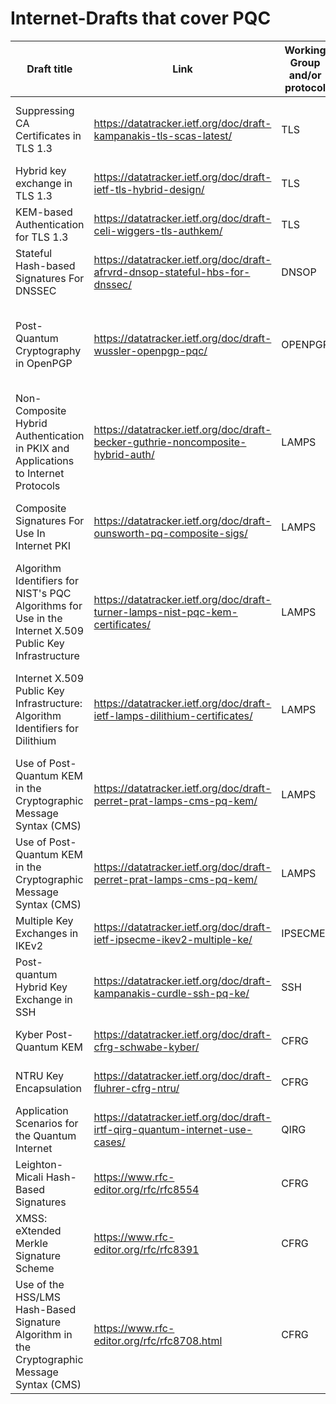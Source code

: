 # Internet-Drafts that cover PQC

| Draft title | Link | Working Group and/or protocol | Topic | Comments |
|------------ |----- |------------------------------ |------ |--------- |
| Suppressing CA Certificates in TLS 1.3 | <https://datatracker.ietf.org/doc/draft-kampanakis-tls-scas-latest/> | TLS | TLS authentication and certificate chain | |
| Hybrid key exchange in TLS 1.3 | <https://datatracker.ietf.org/doc/draft-ietf-tls-hybrid-design/> | TLS | Hybrid TLS key exchange | Adopted by WG |
| KEM-based Authentication for TLS 1.3 | <https://datatracker.ietf.org/doc/draft-celi-wiggers-tls-authkem/> | TLS | KEM-based authentication | Expired draft | 
| Stateful Hash-based Signatures For DNSSEC | <https://datatracker.ietf.org/doc/draft-afrvrd-dnsop-stateful-hbs-for-dnssec/> | DNSOP | Stateful Hash-based Signatures For DNSSEC | Expired draft | 
| Post-Quantum Cryptography in OpenPGP | <https://datatracker.ietf.org/doc/draft-wussler-openpgp-pqc/> | OPENPGP | Post-Quantum public-key algorithm extension for the OpenPGP protocol | |
| Non-Composite Hybrid Authentication in PKIX and Applications to Internet Protocols | <https://datatracker.ietf.org/doc/draft-becker-guthrie-noncomposite-hybrid-auth/> | LAMPS | Non-composite hybrid authentication | Expired draft | 
| Composite Signatures For Use In Internet PKI | <https://datatracker.ietf.org/doc/draft-ounsworth-pq-composite-sigs/> | LAMPS | Composite public and private keys and encryption | Expired draft | 
| Algorithm Identifiers for NIST's PQC Algorithms for Use in the Internet X.509 Public Key Infrastructure | <https://datatracker.ietf.org/doc/draft-turner-lamps-nist-pqc-kem-certificates/> | LAMPS | | Expired draft |
| Internet X.509 Public Key Infrastructure: Algorithm Identifiers for Dilithium | <https://datatracker.ietf.org/doc/draft-ietf-lamps-dilithium-certificates/> | LAMPS | Dilithium quantum-resistant signatures in Internet X.509 certificates | |
| Use of Post-Quantum KEM in the Cryptographic Message Syntax (CMS) | <https://datatracker.ietf.org/doc/draft-perret-prat-lamps-cms-pq-kem/> | LAMPS | | |
| Use of Post-Quantum KEM in the Cryptographic Message Syntax (CMS) | <https://datatracker.ietf.org/doc/draft-perret-prat-lamps-cms-pq-kem/> | LAMPS | | |
| Multiple Key Exchanges in IKEv2 | <https://datatracker.ietf.org/doc/draft-ietf-ipsecme-ikev2-multiple-ke/> |IPSECME| Submitted to IESG for Publication| |
| Post-quantum Hybrid Key Exchange in SSH | <https://datatracker.ietf.org/doc/draft-kampanakis-curdle-ssh-pq-ke/> | SSH | | |
| Kyber Post-Quantum KEM | <https://datatracker.ietf.org/doc/draft-cfrg-schwabe-kyber/> | CFRG | Description of the Kyber algorithm | |
| NTRU Key Encapsulation | <https://datatracker.ietf.org/doc/draft-fluhrer-cfrg-ntru/> | CFRG | Description of the NTRU algorithm | |
| Application Scenarios for the Quantum Internet | <https://datatracker.ietf.org/doc/draft-irtf-qirg-quantum-internet-use-cases/> | QIRG | | |
| Leighton-Micali Hash-Based Signatures | <https://www.rfc-editor.org/rfc/rfc8554> | CFRG | | RFC | 
| XMSS: eXtended Merkle Signature Scheme | <https://www.rfc-editor.org/rfc/rfc8391> | CFRG | | RFC | 
| Use of the HSS/LMS Hash-Based Signature Algorithm in the Cryptographic Message Syntax (CMS)| <https://www.rfc-editor.org/rfc/rfc8708.html> |CFRG| |RFC | 
